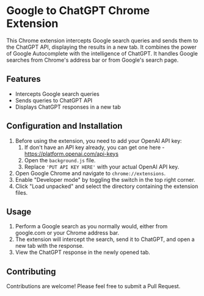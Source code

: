 # Google to ChatGPT Chrome Extension

This Chrome extension intercepts Google search queries and sends them to the ChatGPT API, displaying the results in a new tab. It combines the power of Google Autocomplete with the intelligence of ChatGPT. It handles Google searches from Chrome's address bar or from Google's search page.

## Features

- Intercepts Google search queries
- Sends queries to ChatGPT API
- Displays ChatGPT responses in a new tab

## Configuration and Installation

1. Before using the extension, you need to add your OpenAI API key:
   1. If don't have an API key already, you can get one here - https://platform.openai.com/api-keys
   1. Open the `background.js` file.
   1. Replace `'PUT API KEY HERE'` with your actual OpenAI API key.
1. Open Google Chrome and navigate to `chrome://extensions`.
1. Enable "Developer mode" by toggling the switch in the top right corner.
1. Click "Load unpacked" and select the directory containing the extension files.

## Usage

1. Perform a Google search as you normally would, either from google.com or your Chrome address bar.
2. The extension will intercept the search, send it to ChatGPT, and open a new tab with the response.
3. View the ChatGPT response in the newly opened tab.

## Contributing

Contributions are welcome! Please feel free to submit a Pull Request.
